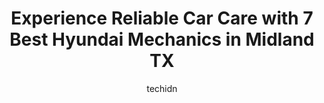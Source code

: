 ---
layout: ampstory
image: https://images.unsplash.com/photo-1542728212-aca4817f0610?ixlib=rb-4.0.3&ixid=MnwxMjA3fDB8MHxwaG90by1wYWdlfHx8fGVufDB8fHx8&auto=format&fit=crop&w=640&h=853&q=80
author: techidn
featured: false
description: Looking for reliable and skilled Hyundai Mechanic in Midland TX, USA? Your search ends here with the 7 best Hyundai Mechanic in town. With their expertise and commitment to delivering except
title: Experience Reliable Car Care with 7 Best Hyundai Mechanics in Midland TX
cover:
   title: Experience Reliable Car Care with 7 Best Hyundai Mechanics in Midland TX
   subtitle: Rickpate
   background: https://images.unsplash.com/photo-1542728212-aca4817f0610?ixlib=rb-4.0.3&ixid=MnwxMjA3fDB8MHxwaG90by1wYWdlfHx8fGVufDB8fHx8&auto=format&fit=crop&w=640&h=853&q=80

pages: 
 - layout: thirds
   top: <h1>#1 Lone Star Automotive</h1>
   bottom: "<p>Thank you so much Lone Star Automotive! They were very quick to help me and were very accommodating! I dont have much automotive knowledge so I always feel a little un</p>"
   background: https://www.knot35.com/toplist/wp-content/uploads/2023/06/best-hyundai-mechanic-1-in-midland-tx-1685831033.jpeg
   backgroundblur: true
 - layout: thirds
   top: <h1>#2 Dannys Automotive</h1>
   bottom: "<p>1904 W Front St, Midland, TX 79701, United States</p>"
   background: https://www.knot35.com/toplist/wp-content/uploads/2023/06/best-hyundai-mechanic-2-in-midland-tx-1685831033.jpeg
   cta:
      link: https://www.knot35.com/toplist/experience-reliable-car-care-with-7-best-hyundai-mechanics-in-midland-tx/
      text: Experience Reliable Car Care with 7 Best Hyundai Mechanics in Midland TX
 - layout: thirds
   top: <h1>#3 E&R Automotive</h1>
   bottom: "<p>311 N Terrell St, Midland, TX 79701, United States</p>"
   background: https://www.knot35.com/toplist/wp-content/uploads/2023/06/best-hyundai-mechanic-3-in-midland-tx-1685831034.jpeg
   cta:
      link: https://www.knot35.com/toplist/experience-reliable-car-care-with-7-best-hyundai-mechanics-in-midland-tx/
      text: Experience Reliable Car Care with 7 Best Hyundai Mechanics in Midland TX
 - layout: thirds
   top: <h1>#4 West Texas Automotive</h1>
   bottom: "<p>4703 Andrews Hwy, Midland, TX 79703, United States</p>"
   background: https://images.unsplash.com/photo-1536745287225-21d689278fd1?ixlib=rb-4.0.3&ixid=MnwxMjA3fDB8MHxwaG90by1wYWdlfHx8fGVufDB8fHx8&auto=format&fit=crop&w=640&h=853&q=80
   cta:
      link: https://www.knot35.com/toplist/experience-reliable-car-care-with-7-best-hyundai-mechanics-in-midland-tx/
      text: Experience Reliable Car Care with 7 Best Hyundai Mechanics in Midland TX
 - layout: thirds
   top: <h1>#5 All American Chevrolet Of Midland Service Center</h1>
   bottom: "<p>4100 W Wall St Suite #100, Midland, TX 79703, United States</p>"
   background: https://images.unsplash.com/photo-1557672172-298e090bd0f1?ixlib=rb-4.0.3&ixid=MnwxMjA3fDB8MHxwaG90by1wYWdlfHx8fGVufDB8fHx8&auto=format&fit=crop&w=640&h=853&q=80
   cta:
      link: https://www.knot35.com/toplist/experience-reliable-car-care-with-7-best-hyundai-mechanics-in-midland-tx/
      text: Experience Reliable Car Care with 7 Best Hyundai Mechanics in Midland TX
 - layout: thirds
   top: <h1>#6 Wall Street Automotive</h1>
   bottom: "<p>3404 W Wall St, Midland, TX 79701, United States</p>"
   background: https://images.unsplash.com/photo-1549241520-425e3dfc01cb?ixlib=rb-4.0.3&ixid=MnwxMjA3fDB8MHxwaG90by1wYWdlfHx8fGVufDB8fHx8&auto=format&fit=crop&w=640&h=853&q=80
   cta:
      link: https://www.knot35.com/toplist/experience-reliable-car-care-with-7-best-hyundai-mechanics-in-midland-tx/
      text: Experience Reliable Car Care with 7 Best Hyundai Mechanics in Midland TX
 - layout: thirds
   top: <h1>#7 Nissan of Midland Service</h1>
   bottom: "<p>4800 Loop 250 Frontage Rd, Midland, TX 79707, United States</p>"
   background: https://images.unsplash.com/photo-1515405295579-ba7b45403062?ixlib=rb-4.0.3&ixid=MnwxMjA3fDB8MHxwaG90by1wYWdlfHx8fGVufDB8fHx8&auto=format&fit=crop&w=640&h=853&q=80
   cta:
      link: https://www.knot35.com/toplist/experience-reliable-car-care-with-7-best-hyundai-mechanics-in-midland-tx/
      text: Experience Reliable Car Care with 7 Best Hyundai Mechanics in Midland TX
 - layout: thirds
   middle: Continue reading...
   background: https://images.unsplash.com/photo-1489694553447-4c9339da310d?ixlib=rb-4.0.3&ixid=MnwxMjA3fDB8MHxwaG90by1wYWdlfHx8fGVufDB8fHx8&auto=format&fit=crop&w=640&h=853&q=80
   cta:
      link: https://www.knot35.com/toplist/experience-reliable-car-care-with-7-best-hyundai-mechanics-in-midland-tx/
      text: Experience Reliable Car Care with 7 Best Hyundai Mechanics in Midland TX
      
---